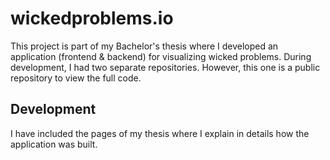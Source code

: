 # wickedproblems.io

This project is part of my Bachelor's thesis where I developed an application (frontend & backend) for visualizing wicked problems. During development, I had two separate repositories. However, this one is a public repository to view the full code.

## Development

I have included the pages of my thesis where I explain in details how the application was built.
